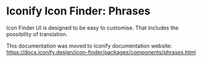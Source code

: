 # Iconify Icon Finder: Phrases

Icon Finder UI is designed to be easy to customise. That includes the possibility of translation.

This documentation was moved to Iconify documentation website: https://docs.iconify.design/icon-finder/packages/components/phrases.html
